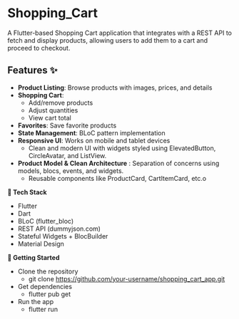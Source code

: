 # Shopping_Cart
A Flutter-based Shopping Cart application that integrates with a REST API to fetch and display products, allowing users to add them to a cart and proceed to checkout.

## Features ✨

- **Product Listing**: Browse products with images, prices, and details
- **Shopping Cart**:
  - Add/remove products
  - Adjust quantities
  - View cart total
- **Favorites**: Save favorite products
- **State Management**: BLoC pattern implementation
- **Responsive UI**: Works on mobile and tablet devices
   - Clean and modern UI with widgets styled using ElevatedButton, CircleAvatar, and ListView.
- **Product Model & Clean Architecture** : Separation of concerns using models, blocs, events, and widgets.
   - Reusable components like ProductCard, CartItemCard, etc.o


**🔧 Tech Stack**
- Flutter
- Dart
- BLoC (flutter_bloc)
- REST API (dummyjson.com)
- Stateful Widgets + BlocBuilder
- Material Design

**🚀 Getting Started**
- Clone the repository
    - git clone https://github.com/your-username/shopping_cart_app.git
- Get dependencies
    - flutter pub get
- Run the app
    - flutter run



